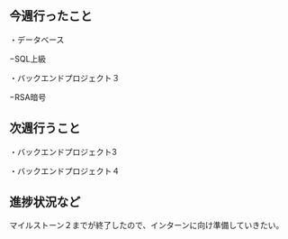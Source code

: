 ## 今週行ったこと


・データベース

−SQL上級

・バックエンドプロジェクト３

−RSA暗号


## 次週行うこと
・バックエンドプロジェクト3

・バックエンドプロジェクト４

## 進捗状況など
マイルストーン２までが終了したので、インターンに向け準備していきたい。
